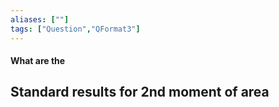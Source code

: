 ```yaml
---
aliases: [""]
tags: ["Question","QFormat3"]
---
```


#### What are the
## Standard results for 2nd moment of area
